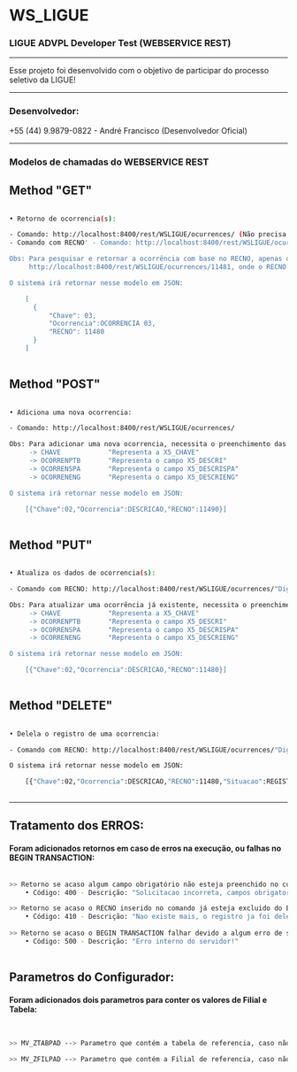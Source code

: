 # WS_LIGUE
### LIGUE ADVPL Developer Test (WEBSERVICE REST)

---
Esse projeto foi desenvolvido com o objetivo de participar do processo seletivo da LIGUE!

---
### Desenvolvedor:
+55 (44) 9.9879-0822 - André Francisco (Desenvolvedor Oficial)

---
### Modelos de chamadas do WEBSERVICE REST

## Method "GET"

```bash

• Retorno de ocorrencia(s):

- Comando: http://localhost:8400/rest/WSLIGUE/ocurrences/ (Não precisa adicionar nenhuma outra informação)
- Comando com RECNO' - Comando: http://localhost:8400/rest/WSLIGUE/ocurrences/"Digite o número do RECNO aqui"

Obs: Para pesquisar e retornar a ocorrência com base no RECNO, apenas digitar o número do RECNO após { /ocurrences/ }, por exemplo:
     http://localhost:8400/rest/WSLIGUE/ocurrences/11481, onde o RECNO é o "11481"

O sistema irá retornar nesse modelo em JSON:

    [
      {
          "Chave": 03,
          "Ocorrencia":OCORRENCIA 03,
          "RECNO": 11480
      }
    ]
    
```


## Method "POST"
```bash

• Adiciona uma nova ocorrencia:

- Comando: http://localhost:8400/rest/WSLIGUE/ocurrences/

Obs: Para adicionar uma nova ocorrencia, necessita o preenchimento das KEY's (variáveis) abaixo:
     -> CHAVE            "Representa a X5_CHAVE"
     -> OCORRENPTB       "Representa o campo X5_DESCRI"
     -> OCORRENSPA       "Representa o campo X5_DESCRISPA"
     -> OCORRENENG       "Representa o campo X5_DESCRIENG"

O sistema irá retornar nesse modelo em JSON:

    [{"Chave":02,"Ocorrencia":DESCRICAO,"RECNO":11490}]
    
```


## Method "PUT"
```bash

• Atualiza os dados de ocorrencia(s):

- Comando com RECNO: http://localhost:8400/rest/WSLIGUE/ocurrences/"Digite o número do RECNO aqui"

Obs: Para atualizar uma ocorrência já existente, necessita o preenchimento do nuúmero de recno no comando e também das KEY's (variáveis) abaixo:
     -> CHAVE            "Representa a X5_CHAVE"
     -> OCORRENPTB       "Representa o campo X5_DESCRI"
     -> OCORRENSPA       "Representa o campo X5_DESCRISPA"
     -> OCORRENENG       "Representa o campo X5_DESCRIENG"

O sistema irá retornar nesse modelo em JSON:

    [{"Chave":02,"Ocorrencia":DESCRICAO,"RECNO":11480}]
    
```


## Method "DELETE"
```bash

• Delela o registro de uma ocorrencia:

- Comando com RECNO: http://localhost:8400/rest/WSLIGUE/ocurrences/"Digite o número do RECNO aqui"

O sistema irá retornar nesse modelo em JSON:

    [{"Chave":02,"Ocorrencia":DESCRICAO,"RECNO":11480,"Situacao":REGISTRO DELETADO COM SUCESSO!}]
    
```



---
## Tratamento dos ERROS:


#### Foram adicionados retornos em caso de erros na execução, ou falhas no BEGIN TRANSACTION:
```bash

>> Retorno se acaso algum campo obrigatório não esteja preenchido no comando, para que não quebre as informações no Banco de Dados:
    • Código: 400 - Descrição: "Solicitacao incorreta, campos obrigatorios nao preenchidos!"

>> Retorno se acaso o RECNO inserido no comando já esteja excluido do Banco de Dados:
    • Código: 410 - Descrição: "Nao existe mais, o registro ja foi deletado!"
    
>> Retorno se acaso o BEGIN TRANSACTION falhar devido a algum erro de sistema ou Banco de Dados:
    • Código: 500 - Descrição: "Erro interno do servidor!"
    
```



## Parametros do Configurador:


#### Foram adicionados dois parametros para conter os valores de Filial e Tabela:
```bash


>> MV_ZTABPAD --> Parametro que contém a tabela de referencia, caso não seje criado ele fica com valor Defaut "ZZ"

>> MV_ZFILPAD --> Parametro que contém a Filial de referencia, caso não seje criado ele fica com valor Defaut "LG01"
    
```
